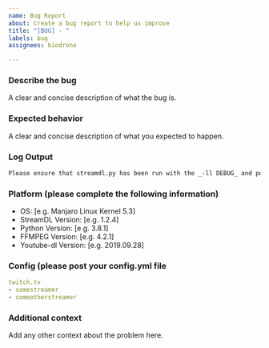```yaml
---
name: Bug Report
about: Create a bug report to help us improve
title: "[BUG] - "
labels: bug
assignees: biodrone

---
```


### Describe the bug

A clear and concise description of what the bug is.

### Expected behavior

A clear and concise description of what you expected to happen.

### Log Output

```sh
Please ensure that streamdl.py has been run with the _-ll DEBUG_ and post the relevant error section.
```

### Platform (please complete the following information)

- OS: [e.g. Manjaro Linux Kernel 5.3]
- StreamDL Version: [e.g.  1.2.4]
- Python Version: [e.g. 3.8.1]
- FFMPEG Version: [e.g. 4.2.1]
- Youtube-dl Version: [e.g. 2019.09.28]

### Config (please post your config.yml file

```YAML
twitch.tv
- somestreamer
- someotherstreamer
```

### Additional context

Add any other context about the problem here.

